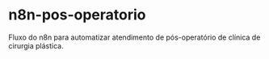 # n8n-pos-operatorio
Fluxo do n8n para automatizar atendimento de pós-operatório de clínica de cirurgia plástica.
